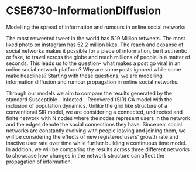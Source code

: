 # CSE6730-InformationDiffusion
Modelling the spread of information and rumours in online social networks

The most retweeted tweet in the world has 5.19 Million retweets. The most liked photo on instagram has 52.2 million likes. The reach and expanse of social networks makes it possible for a piece of information, be it authentic or fake, to travel across the globe and reach millions of people in a matter of seconds. This leads us to the question- what makes a post go viral in an online social network platform? Why are some posts ignored while some make headlines? Starting with these questions, we are modelling information diffusion and rumour propagation in online social networks. 


Through our models we aim to compare the results generated by the standard Susceptible - Infected - Recovered (SIR)  CA model with the inclusion of population dynamics. Unlike the grid like structure of a conventional SIR model, we are considering a connected, undirected and finite network with N nodes where the nodes represent users in the network and the edges denote the social connections they have.  Since real social networks are constantly evolving with people leaving and joining them, we will be considering the effects of new registered users’ growth rate and inactive user rate over time while further building a continuous time model. In addition, we will be comparing the results across three different networks to showcase how changes in the network structure can affect the propagation of information.
